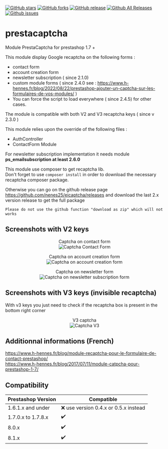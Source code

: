[![GitHub stars](https://img.shields.io/github/stars/nenes25/eicaptcha)](https://github.com/nenes25/eicaptcha/stargazers) 
[![GitHub forks](https://img.shields.io/github/forks/nenes25/eicaptcha)](https://github.com/nenes25/eicaptcha/network) 
[![GitHub release](https://img.shields.io/github/v/release/nenes25/eicaptcha)](https://github.com/nenes25/eicaptcha/)
[![Github All Releases](https://img.shields.io/github/downloads/nenes25/eicaptcha/total.svg)]()
[![Github issues](https://img.shields.io/github/issues-raw/nenes25/eicaptcha)]()

# prestacaptcha
Module PrestaCaptcha for prestashop 1.7 +

This module display Google recaptcha on the following forms :
 - contact form
 - account creation form
 - newsletter subscription ( since 2.1.0)
 - custom module forms ( since 2.4.0 see : https://www.h-hennes.fr/blog/2022/08/22/prestashop-ajouter-un-captcha-sur-les-formulaires-de-vos-modules/ )
 - You can force the script to load everywhere ( since 2.4.5) for other cases.

The module is compatible with both V2 and V3 recaptcha keys ( since v 2.3.0 )  

 This module relies upon the override of the following files :
 - AuthController
 - ContactForm Module

For newsletter subscription implementation it needs module **ps_emailsubscription at least  2.6.0**

 This module use composer to get recaptcha lib.  
 Don't forget to use `composer install` in order to download the necessary recaptcha composer package.   
 
 Otherwise you can go on the github release page https://github.com/nenes25/eicaptcha/releases and download the last 2.x version release to get the full package    
 
`Please do not use the github function "download as zip" which will not works`

 Screenshots with V2 keys
---

<p align="center">
	Captcha on contact form <br />
	<img src="https://www.h-hennes.fr/blog/wp-content/uploads/2017/07/eicaptcha-17-contact.jpg" alt="Captcha Contact Form" />
</p>

<p align="center">
	Captcha on account creation form <br />
	<img src="https://www.h-hennes.fr/blog/wp-content/uploads/2017/07/eicaptcha-17-account.jpg" alt="Captcha on account creation form" />
</p>

<p align="center">
	Captcha on newsletter form <br />
	<img src="https://www.h-hennes.fr/blog/wp-content/uploads/2021/03/captcha-newsletter.png" alt="Captcha on newsletter subscription form" />
</p>

Screenshots with V3 keys (invisible recaptcha)
---

With v3 keys you just need to check if the recaptcha box is present in the bottom right corner

<p align="center">
	V3 captcha <br />
	<img src="https://www.h-hennes.fr/blog/wp-content/uploads/2021/10/eicaptcha-v3.png" alt="Captcha V3" />
</p>

 Additionnal informations (French)
---

https://www.h-hennes.fr/blog/module-recaptcha-pour-le-formulaire-de-contact-prestashop/  
https://www.h-hennes.fr/blog/2017/07/11/module-catpcha-pour-prestashop-1-7/

 Compatibility
---

| Prestashop Version | Compatible |
|--------------------| -----------|
| 1.6.1.x and under  | :x: use version 0.4.x or 0.5.x instead |
| 1.7.0.x to 1.7.8.x | :heavy_check_mark: |
| 8.0.x              | :heavy_check_mark:|
| 8.1.x              | :heavy_check_mark:|

